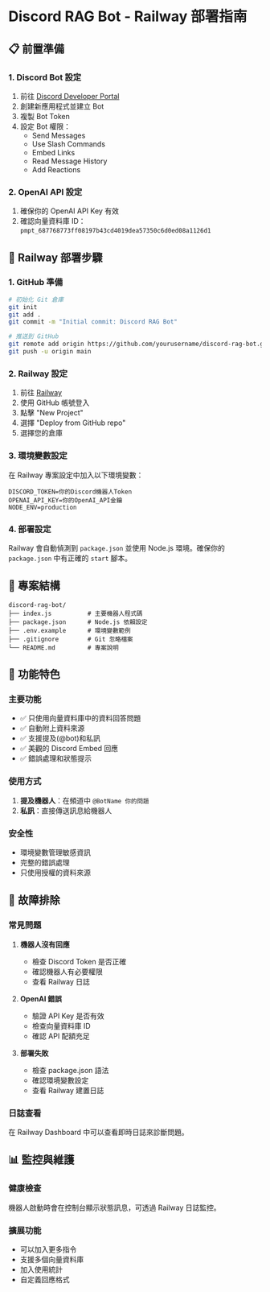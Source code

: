# Discord RAG Bot - Railway 部署指南

## 📋 前置準備

### 1. Discord Bot 設定
1. 前往 [Discord Developer Portal](https://discord.com/developers/applications)
2. 創建新應用程式並建立 Bot
3. 複製 Bot Token
4. 設定 Bot 權限：
   - Send Messages
   - Use Slash Commands
   - Embed Links
   - Read Message History
   - Add Reactions

### 2. OpenAI API 設定
1. 確保你的 OpenAI API Key 有效
2. 確認向量資料庫 ID：`pmpt_687768773ff08197b43cd4019dea57350c6d0ed08a1126d1`

## 🚀 Railway 部署步驟

### 1. GitHub 準備
```bash
# 初始化 Git 倉庫
git init
git add .
git commit -m "Initial commit: Discord RAG Bot"

# 推送到 GitHub
git remote add origin https://github.com/yourusername/discord-rag-bot.git
git push -u origin main
```

### 2. Railway 設定
1. 前往 [Railway](https://railway.app/)
2. 使用 GitHub 帳號登入
3. 點擊 "New Project"
4. 選擇 "Deploy from GitHub repo"
5. 選擇您的倉庫

### 3. 環境變數設定
在 Railway 專案設定中加入以下環境變數：

```
DISCORD_TOKEN=你的Discord機器人Token
OPENAI_API_KEY=你的OpenAI_API金鑰
NODE_ENV=production
```

### 4. 部署設定
Railway 會自動偵測到 `package.json` 並使用 Node.js 環境。確保你的 `package.json` 中有正確的 `start` 腳本。

## 📁 專案結構
```
discord-rag-bot/
├── index.js          # 主要機器人程式碼
├── package.json      # Node.js 依賴設定
├── .env.example      # 環境變數範例
├── .gitignore        # Git 忽略檔案
└── README.md         # 專案說明
```

## 🔧 功能特色

### 主要功能
- ✅ 只使用向量資料庫中的資料回答問題
- ✅ 自動附上資料來源
- ✅ 支援提及(@bot)和私訊
- ✅ 美觀的 Discord Embed 回應
- ✅ 錯誤處理和狀態提示

### 使用方式
1. **提及機器人**：在頻道中 `@BotName 你的問題`
2. **私訊**：直接傳送訊息給機器人

### 安全性
- 環境變數管理敏感資訊
- 完整的錯誤處理
- 只使用授權的資料來源

## 🐛 故障排除

### 常見問題
1. **機器人沒有回應**
   - 檢查 Discord Token 是否正確
   - 確認機器人有必要權限
   - 查看 Railway 日誌

2. **OpenAI 錯誤**
   - 驗證 API Key 是否有效
   - 檢查向量資料庫 ID
   - 確認 API 配額充足

3. **部署失敗**
   - 檢查 package.json 語法
   - 確認環境變數設定
   - 查看 Railway 建置日誌

### 日誌查看
在 Railway Dashboard 中可以查看即時日誌來診斷問題。

## 📊 監控與維護

### 健康檢查
機器人啟動時會在控制台顯示狀態訊息，可透過 Railway 日誌監控。

### 擴展功能
- 可以加入更多指令
- 支援多個向量資料庫
- 加入使用統計
- 自定義回應格式
